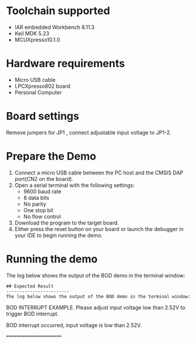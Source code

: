 Toolchain supported
===================
- IAR embedded Workbench 8.11.3
- Keil MDK 5.23
- MCUXpresso10.1.0

Hardware requirements
=====================
- Micro USB cable
- LPCXpresso802 board
- Personal Computer

Board settings
==============
Remove jumpers for JP1 , connect adjustable input voltage to JP1-2.

Prepare the Demo
================
1.  Connect a micro USB cable between the PC host and the CMSIS DAP port(CN2 on the board).
2.  Open a serial terminal with the following settings:
    - 9600 baud rate
    - 8 data bits
    - No parity
    - One stop bit
    - No flow control
3.  Download the program to the target board.
4.  Either press the reset button on your board or launch the debugger in your IDE to begin running the demo.

Running the demo
================
The log below shows the output of the BOD demo in the terminal window:
~~~~~~~~~~~~~~~~~~~~~~~~~~~~~~~~~~~
## Expected Result
------------------------
The log below shows the output of the BOD demo in the terminal window:
~~~~~~~~~~~~~~~~~~~~~~~~~~~~~~~~~~~
BOD INTERRUPT EXAMPLE.
Please adjust input voltage low than 2.52V to trigger BOD interrupt.

BOD interrupt occurred, input voltage is low than 2.52V.
~~~~~~~~~~~~~~~~~~~~~~~~~~~~~~~~~~~
=====================

